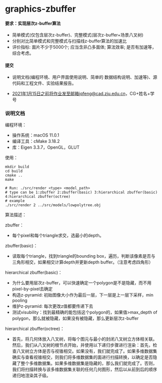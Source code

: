 # graphics-zbuffer

#### 要求：实现层次z-buffer算法

- 简单模式(仅包含层次z-buffer)、完整模式(层次z-buffer+场景八叉树)
- 分别对比简单模式和完整模式与扫描线z-buffer算法的加速比
- 评价指标: 面片不少于5000个; 应当含非凸多面体; 算法效率; 是否有加速等，综合考虑。

#### 提交

- 说明文档(编程环境、用户界面使用说明、简单的 数据结构说明、加速等)、源代码和工程文件、实验结果报告。

- 2021年1月15日之前将作业发至邮箱jqfeng@cad.zju.edu.cn，CG+姓名+学号



### 说明文档

编程环境：

- 操作系统：macOS 11.0.1
- 编译工具：cMake 3.18.2
- 库：Eigen 3.3.7，OpenGL，GLUT



使用：

```shell
mkdir build
cd build
cmake ..
make

# Run: ./src/render <type> <model_path>
# type can be 1:zbuffer 2:zbuffer(basic) 3:hierarchical zbuffer(basic) 4:hierarchical zbuffer(octree)
# example
./src/render 2 ../src/models/lowpolytree.obj
```



算法描述：

zbuffer：

- 每个pixel和每个triangle求交，选最小的depth。

zbuffer(basic)：

- 读取每个triangle，找到triangle的bounding box，遍历，判断该像素是否与三角形相交，如果相交计算depth并更新depth buffer。（注意考虑四角形）

hierarchical zbuffer(basic)：

- 为什么要用层次z-buffer，可以快速确定一个polygon是不是隐藏，而不用pixel-by-pixel去确定
- 构造z-pyramid: 初始图像大小作为最后一层，下一层是上一层下采样，min pooling
- 维护z-pyramid: 每次更改z值都要传递下去
- 测试visubility：找到最精确的能包括这个polygon的，如果值>max_depth of polygon，那么就被隐藏，如果没有被隐藏，那么更新层次z-buffer

hierarchical zbuffer(octree)：

- 首先，将几何体放入八叉树，将每个图元与最小的封闭八叉树立方体相关联。然后，我们从八叉树的根节点开始，并使用以下递归步骤进行渲染：首先，检查八叉树立方体是否与视锥相交。如果没有，我们就完成了。如果多维数据集确实与查看视锥相交，则我们将多维数据集的面进行扫描转换，以确定是否隐藏了整个多维数据集。如果多维数据集是隐藏的，那么我们就完成了。否则，我们将扫描转换与该多维数据集关联的任何几何图形，然后以从前到后的顺序递归地渲染其子级。